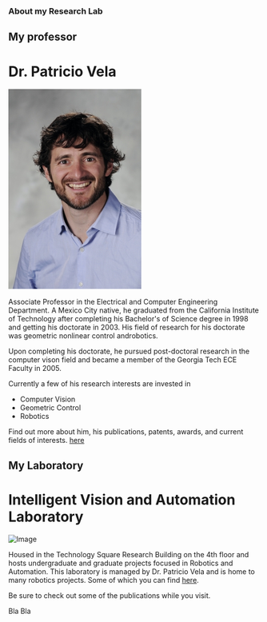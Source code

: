 ### About my Research Lab

## My professor


# Dr. Patricio Vela

![Image](pics/Dr_Vela.jpg)

Associate Professor in the Electrical and Computer Engineering Department. A Mexico City native, he graduated from the California Institute of Technology after completing his Bachelor's of Science degree in 1998 and getting his doctorate in 2003. His field of research for his doctorate was geometric nonlinear control androbotics.

Upon completing his doctorate, he pursued post-doctoral research in the computer vison field and became a member of the Georgia Tech ECE Faculty in 2005.

Currently a few of his research interests are invested in
- Computer Vision
- Geometric Control
- Robotics

Find out more about him, his publications, patents, awards, and current fields of interests. [here](https://www.ece.gatech.edu/faculty-staff-directory/patricio-antonio-vela)


## My Laboratory

# Intelligent Vision and Automation Laboratory

![Image](src)

Housed in the Technology Square Research Building on the 4th floor and hosts undergraduate and graduate projects focused in Robotics and Automation. This laboratory is managed by Dr. Patricio Vela and is home to many robotics projects. Some of which you can find [here](http://ivalab.gatech.edu/).

Be sure to check out some of the publications while you visit.

Bla Bla
